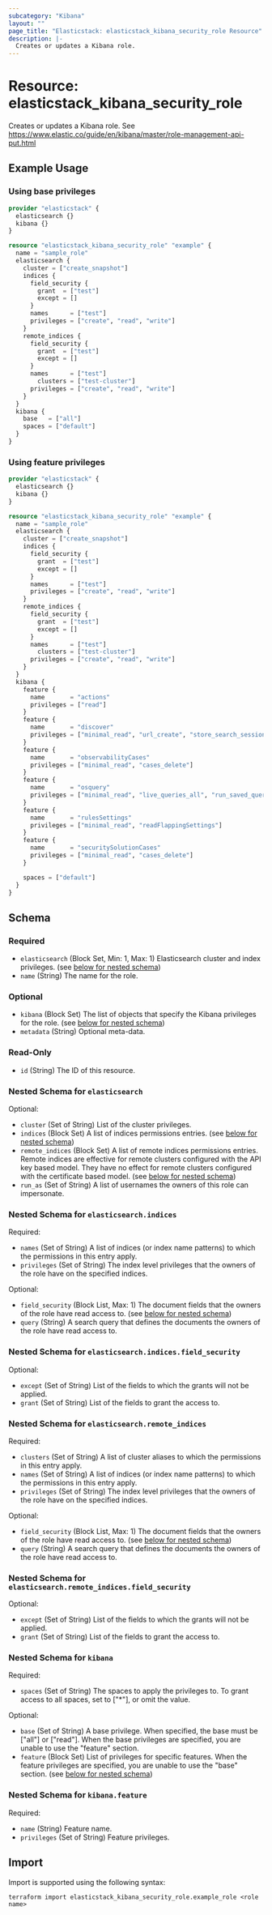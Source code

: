 ```yaml
---
subcategory: "Kibana"
layout: ""
page_title: "Elasticstack: elasticstack_kibana_security_role Resource"
description: |-
  Creates or updates a Kibana role.
---
```


# Resource: elasticstack_kibana_security_role

Creates or updates a Kibana role. See https://www.elastic.co/guide/en/kibana/master/role-management-api-put.html

## Example Usage

### Using base privileges

```terraform
provider "elasticstack" {
  elasticsearch {}
  kibana {}
}

resource "elasticstack_kibana_security_role" "example" {
  name = "sample_role"
  elasticsearch {
    cluster = ["create_snapshot"]
    indices {
      field_security {
        grant  = ["test"]
        except = []
      }
      names      = ["test"]
      privileges = ["create", "read", "write"]
    }
    remote_indices {
      field_security {
        grant  = ["test"]
        except = []
      }
      names      = ["test"]
	    clusters = ["test-cluster"]
      privileges = ["create", "read", "write"]
    }
  }
  kibana {
    base   = ["all"]
    spaces = ["default"]
  }
}
```

### Using feature privileges

```terraform
provider "elasticstack" {
  elasticsearch {}
  kibana {}
}

resource "elasticstack_kibana_security_role" "example" {
  name = "sample_role"
  elasticsearch {
    cluster = ["create_snapshot"]
    indices {
      field_security {
        grant  = ["test"]
        except = []
      }
      names      = ["test"]
      privileges = ["create", "read", "write"]
    }
    remote_indices {
      field_security {
        grant  = ["test"]
        except = []
      }
      names      = ["test"]
	    clusters = ["test-cluster"]
      privileges = ["create", "read", "write"]
    }
  }
  kibana {
    feature {
      name       = "actions"
      privileges = ["read"]
    }
    feature {
      name       = "discover"
      privileges = ["minimal_read", "url_create", "store_search_session"]
    }
    feature {
      name       = "observabilityCases"
      privileges = ["minimal_read", "cases_delete"]
    }
    feature {
      name       = "osquery"
      privileges = ["minimal_read", "live_queries_all", "run_saved_queries", "saved_queries_read", "packs_all"]
    }
    feature {
      name       = "rulesSettings"
      privileges = ["minimal_read", "readFlappingSettings"]
    }
    feature {
      name       = "securitySolutionCases"
      privileges = ["minimal_read", "cases_delete"]
    }

    spaces = ["default"]
  }
}
```

<!-- schema generated by tfplugindocs -->
## Schema

### Required

- `elasticsearch` (Block Set, Min: 1, Max: 1) Elasticsearch cluster and index privileges. (see [below for nested schema](#nestedblock--elasticsearch))
- `name` (String) The name for the role.

### Optional

- `kibana` (Block Set) The list of objects that specify the Kibana privileges for the role. (see [below for nested schema](#nestedblock--kibana))
- `metadata` (String) Optional meta-data.

### Read-Only

- `id` (String) The ID of this resource.

<a id="nestedblock--elasticsearch"></a>
### Nested Schema for `elasticsearch`

Optional:

- `cluster` (Set of String) List of the cluster privileges.
- `indices` (Block Set) A list of indices permissions entries. (see [below for nested schema](#nestedblock--elasticsearch--indices))
- `remote_indices` (Block Set) A list of remote indices permissions entries. Remote indices are effective for remote clusters configured with the API key based model. They have no effect for remote clusters configured with the certificate based model. (see [below for nested schema](#nestedblock--elasticsearch--remote_indices))
- `run_as` (Set of String) A list of usernames the owners of this role can impersonate.

<a id="nestedblock--elasticsearch--indices"></a>
### Nested Schema for `elasticsearch.indices`

Required:

- `names` (Set of String) A list of indices (or index name patterns) to which the permissions in this entry apply.
- `privileges` (Set of String) The index level privileges that the owners of the role have on the specified indices.

Optional:

- `field_security` (Block List, Max: 1) The document fields that the owners of the role have read access to. (see [below for nested schema](#nestedblock--elasticsearch--indices--field_security))
- `query` (String) A search query that defines the documents the owners of the role have read access to.

<a id="nestedblock--elasticsearch--indices--field_security"></a>
### Nested Schema for `elasticsearch.indices.field_security`

Optional:

- `except` (Set of String) List of the fields to which the grants will not be applied.
- `grant` (Set of String) List of the fields to grant the access to.



<a id="nestedblock--elasticsearch--remote_indices"></a>
### Nested Schema for `elasticsearch.remote_indices`

Required:

- `clusters` (Set of String) A list of cluster aliases to which the permissions in this entry apply.
- `names` (Set of String) A list of indices (or index name patterns) to which the permissions in this entry apply.
- `privileges` (Set of String) The index level privileges that the owners of the role have on the specified indices.

Optional:

- `field_security` (Block List, Max: 1) The document fields that the owners of the role have read access to. (see [below for nested schema](#nestedblock--elasticsearch--remote_indices--field_security))
- `query` (String) A search query that defines the documents the owners of the role have read access to.

<a id="nestedblock--elasticsearch--remote_indices--field_security"></a>
### Nested Schema for `elasticsearch.remote_indices.field_security`

Optional:

- `except` (Set of String) List of the fields to which the grants will not be applied.
- `grant` (Set of String) List of the fields to grant the access to.




<a id="nestedblock--kibana"></a>
### Nested Schema for `kibana`

Required:

- `spaces` (Set of String) The spaces to apply the privileges to. To grant access to all spaces, set to ["*"], or omit the value.

Optional:

- `base` (Set of String) A base privilege. When specified, the base must be ["all"] or ["read"]. When the base privileges are specified, you are unable to use the "feature" section.
- `feature` (Block Set) List of privileges for specific features. When the feature privileges are specified, you are unable to use the "base" section. (see [below for nested schema](#nestedblock--kibana--feature))

<a id="nestedblock--kibana--feature"></a>
### Nested Schema for `kibana.feature`

Required:

- `name` (String) Feature name.
- `privileges` (Set of String) Feature privileges.

## Import

Import is supported using the following syntax:

```shell
terraform import elasticstack_kibana_security_role.example_role <role name>
```
